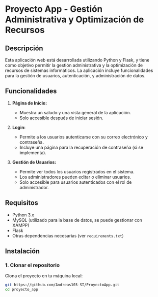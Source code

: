# Proyecto App - Gestión Administrativa y Optimización de Recursos

## Descripción

Esta aplicación web está desarrollada utilizando Python y Flask, y tiene como objetivo permitir la gestión administrativa y la optimización de recursos de sistemas informáticos. La aplicación incluye funcionalidades para la gestión de usuarios, autenticación, y administración de datos.

## Funcionalidades

1. **Página de Inicio:**
   - Muestra un saludo y una vista general de la aplicación.
   - Solo accesible después de iniciar sesión.

2. **Login:**
   - Permite a los usuarios autenticarse con su correo electrónico y contraseña.
   - Incluye una página para la recuperación de contraseña (si se implementa).

3. **Gestión de Usuarios:**
   - Permite ver todos los usuarios registrados en el sistema.
   - Los administradores pueden editar o eliminar usuarios.
   - Solo accesible para usuarios autenticados con el rol de administrador.

## Requisitos

- Python 3.x
- MySQL (utilizado para la base de datos, se puede gestionar con XAMPP)
- Flask
- Otras dependencias necesarias (ver `requirements.txt`)

## Instalación

### 1. Clonar el repositorio

Clona el proyecto en tu máquina local:

```bash
git https://github.com/Andreas103-SI/ProyectoApp.git
cd proyecto_app
